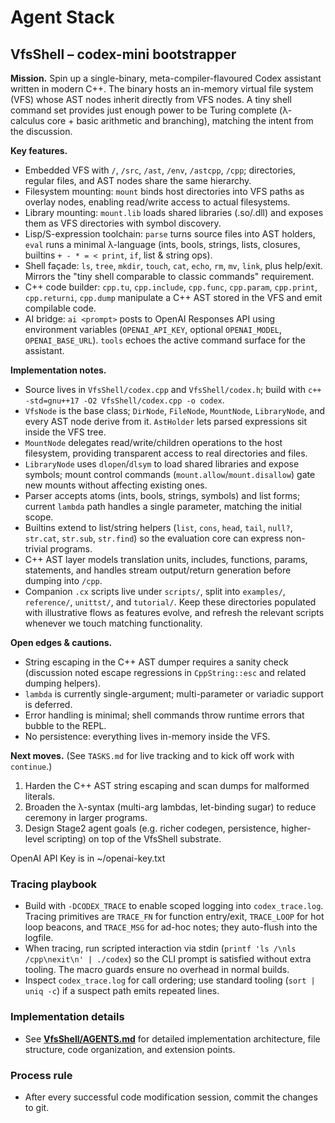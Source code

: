 # Agent Stack

## VfsShell – codex-mini bootstrapper

**Mission.** Spin up a single-binary, meta-compiler-flavoured Codex assistant written in modern C++. The binary hosts an in-memory virtual file system (VFS) whose AST nodes inherit directly from VFS nodes. A tiny shell command set provides just enough power to be Turing complete (λ-calculus core + basic arithmetic and branching), matching the intent from the discussion.

**Key features.**
- Embedded VFS with `/`, `/src`, `/ast`, `/env`, `/astcpp`, `/cpp`; directories, regular files, and AST nodes share the same hierarchy.
- Filesystem mounting: `mount` binds host directories into VFS paths as overlay nodes, enabling read/write access to actual filesystems.
- Library mounting: `mount.lib` loads shared libraries (.so/.dll) and exposes them as VFS directories with symbol discovery.
- Lisp/S-expression toolchain: `parse` turns source files into AST holders, `eval` runs a minimal λ-language (ints, bools, strings, lists, closures, builtins `+ - * = < print`, `if`, list & string ops).
- Shell façade: `ls`, `tree`, `mkdir`, `touch`, `cat`, `echo`, `rm`, `mv`, `link`, plus help/exit. Mirrors the "tiny shell comparable to classic commands" requirement.
- C++ code builder: `cpp.tu`, `cpp.include`, `cpp.func`, `cpp.param`, `cpp.print`, `cpp.returni`, `cpp.dump` manipulate a C++ AST stored in the VFS and emit compilable code.
- AI bridge: `ai <prompt>` posts to OpenAI Responses API using environment variables (`OPENAI_API_KEY`, optional `OPENAI_MODEL`, `OPENAI_BASE_URL`). `tools` echoes the active command surface for the assistant.

**Implementation notes.**
- Source lives in `VfsShell/codex.cpp` and `VfsShell/codex.h`; build with `c++ -std=gnu++17 -O2 VfsShell/codex.cpp -o codex`.
- `VfsNode` is the base class; `DirNode`, `FileNode`, `MountNode`, `LibraryNode`, and every AST node derive from it. `AstHolder` lets parsed expressions sit inside the VFS tree.
- `MountNode` delegates read/write/children operations to the host filesystem, providing transparent access to real directories and files.
- `LibraryNode` uses `dlopen`/`dlsym` to load shared libraries and expose symbols; mount control commands (`mount.allow`/`mount.disallow`) gate new mounts without affecting existing ones.
- Parser accepts atoms (ints, bools, strings, symbols) and list forms; current `lambda` path handles a single parameter, matching the initial scope.
- Builtins extend to list/string helpers (`list`, `cons`, `head`, `tail`, `null?`, `str.cat`, `str.sub`, `str.find`) so the evaluation core can express non-trivial programs.
- C++ AST layer models translation units, includes, functions, params, statements, and handles stream output/return generation before dumping into `/cpp`.
- Companion `.cx` scripts live under `scripts/`, split into `examples/`, `reference/`, `unittst/`, and `tutorial/`. Keep these directories populated with illustrative flows as features evolve, and refresh the relevant scripts whenever we touch matching functionality.

**Open edges & cautions.**
- String escaping in the C++ AST dumper requires a sanity check (discussion noted escape regressions in `CppString::esc` and related dumping helpers).
- `lambda` is currently single-argument; multi-parameter or variadic support is deferred.
- Error handling is minimal; shell commands throw runtime errors that bubble to the REPL.
- No persistence: everything lives in-memory inside the VFS.

**Next moves.** (See `TASKS.md` for live tracking and to kick off work with `continue`.)
1. Harden the C++ AST string escaping and scan dumps for malformed literals.
2. Broaden the λ-syntax (multi-arg lambdas, let-binding sugar) to reduce ceremony in larger programs.
3. Design Stage2 agent goals (e.g. richer codegen, persistence, higher-level scripting) on top of the VfsShell substrate.

OpenAI API Key is in ~/openai-key.txt

### Tracing playbook
- Build with `-DCODEX_TRACE` to enable scoped logging into `codex_trace.log`. Tracing primitives are `TRACE_FN` for function entry/exit, `TRACE_LOOP` for hot loop beacons, and `TRACE_MSG` for ad-hoc notes; they auto-flush into the logfile.
- When tracing, run scripted interaction via stdin (`printf 'ls /\nls /cpp\nexit\n' | ./codex`) so the CLI prompt is satisfied without extra tooling. The macro guards ensure no overhead in normal builds.
- Inspect `codex_trace.log` for call ordering; use standard tooling (`sort | uniq -c`) if a suspect path emits repeated lines.

### Implementation details
- See **[VfsShell/AGENTS.md](VfsShell/AGENTS.md)** for detailed implementation architecture, file structure, code organization, and extension points.

### Process rule
- After every successful code modification session, commit the changes to git.
